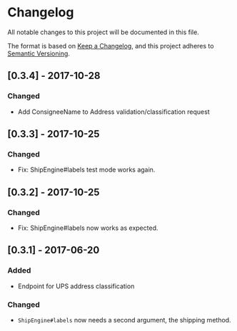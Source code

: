 # Changelog
All notable changes to this project will be documented in this file.

The format is based on [Keep a Changelog](https://keepachangelog.com/en/1.0.0/),
and this project adheres to [Semantic Versioning](https://semver.org/spec/v2.0.0.html).

## [0.3.4] - 2017-10-28

### Changed
- Add ConsigneeName to Address validation/classification request

## [0.3.3] - 2017-10-25

### Changed
- Fix: ShipEngine#labels test mode works again.

## [0.3.2] - 2017-10-25

### Changed
- Fix: ShipEngine#labels now works as expected.

## [0.3.1] - 2017-06-20
### Added
- Endpoint for UPS address classification

### Changed
- `ShipEngine#labels` now needs a second argument, the shipping method.

